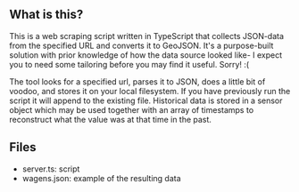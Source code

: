 ## What is this?
This is a web scraping script written in TypeScript that collects JSON-data from the specified URL and converts it to GeoJSON. 
It's a purpose-built solution with prior knowledge of how the data source looked like- I expect you to need some tailoring before you may find it useful. Sorry! :(

The tool looks for a specified url, parses it to JSON, does a little bit of voodoo, and stores it on your local filesystem. If you have previously run the script it will append to the existing file. Historical data is stored in a sensor object which may be used together with an array of timestamps to reconstruct what the value was at that time in the past.

## Files
- server.ts: script
- wagens.json: example of the resulting data